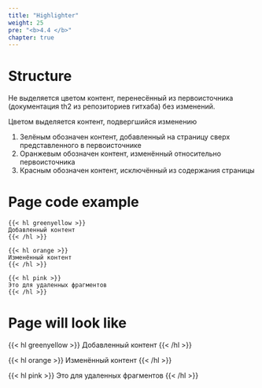 ```yaml
---
title: "Highlighter"
weight: 25
pre: "<b>4.4 </b>"
chapter: true
---
```


#   Structure

Не выделяется цветом контент, перенесённый из первоисточника (документация th2 из репозиториев гитхаба) без изменений.

Цветом выделяется контент, подвергшийся изменению

1) Зелёным обозначен контент, добавленный на страницу сверх представленного в первоисточнике
2) Оранжевым обозначен контент, изменённый относительно первоисточника
3) Красным обозначен контент, исключённый из содержания страницы

#   Page code example

```shell
{{< hl greenyellow >}}
Добавленный контент
{{< /hl >}}

{{< hl orange >}}
Изменённый контент
{{< /hl >}}

{{< hl pink >}}
Это для удаленных фрагментов
{{< /hl >}}

```

#   Page will look like

{{< hl greenyellow >}}
Добавленный контент
{{< /hl >}}

{{< hl orange >}}
Изменённый контент
{{< /hl >}}

{{< hl pink >}}
Это для удаленных фрагментов
{{< /hl >}}